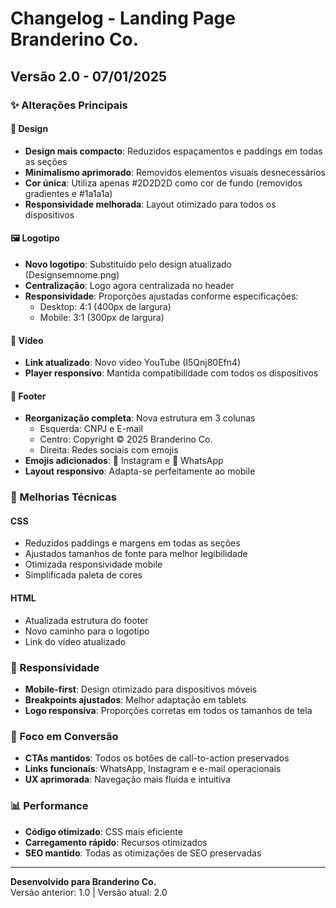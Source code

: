 # Changelog - Landing Page Branderino Co.

## Versão 2.0 - 07/01/2025

### ✨ Alterações Principais

#### 🎨 Design
- **Design mais compacto**: Reduzidos espaçamentos e paddings em todas as seções
- **Minimalismo aprimorado**: Removidos elementos visuais desnecessários
- **Cor única**: Utiliza apenas #2D2D2D como cor de fundo (removidos gradientes e #1a1a1a)
- **Responsividade melhorada**: Layout otimizado para todos os dispositivos

#### 🖼️ Logotipo
- **Novo logotipo**: Substituído pelo design atualizado (Designsemnome.png)
- **Centralização**: Logo agora centralizada no header
- **Responsividade**: Proporções ajustadas conforme especificações:
  - Desktop: 4:1 (400px de largura)
  - Mobile: 3:1 (300px de largura)

#### 🎥 Vídeo
- **Link atualizado**: Novo vídeo YouTube (I5Qnj80Efn4)
- **Player responsivo**: Mantida compatibilidade com todos os dispositivos

#### 🦶 Footer
- **Reorganização completa**: Nova estrutura em 3 colunas
  - Esquerda: CNPJ e E-mail
  - Centro: Copyright © 2025 Branderino Co.
  - Direita: Redes sociais com emojis
- **Emojis adicionados**: 📸 Instagram e 💬 WhatsApp
- **Layout responsivo**: Adapta-se perfeitamente ao mobile

### 🔧 Melhorias Técnicas

#### CSS
- Reduzidos paddings e margens em todas as seções
- Ajustados tamanhos de fonte para melhor legibilidade
- Otimizada responsividade mobile
- Simplificada paleta de cores

#### HTML
- Atualizada estrutura do footer
- Novo caminho para o logotipo
- Link do vídeo atualizado

### 📱 Responsividade
- **Mobile-first**: Design otimizado para dispositivos móveis
- **Breakpoints ajustados**: Melhor adaptação em tablets
- **Logo responsiva**: Proporções corretas em todos os tamanhos de tela

### 🎯 Foco em Conversão
- **CTAs mantidos**: Todos os botões de call-to-action preservados
- **Links funcionais**: WhatsApp, Instagram e e-mail operacionais
- **UX aprimorada**: Navegação mais fluida e intuitiva

### 📊 Performance
- **Código otimizado**: CSS mais eficiente
- **Carregamento rápido**: Recursos otimizados
- **SEO mantido**: Todas as otimizações de SEO preservadas

---

**Desenvolvido para Branderino Co.**  
Versão anterior: 1.0 | Versão atual: 2.0

